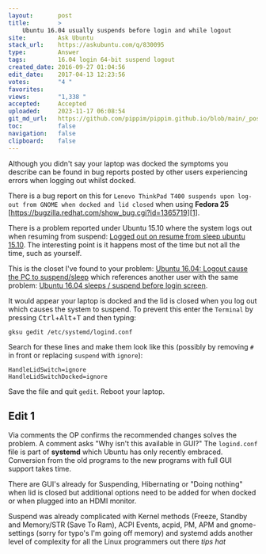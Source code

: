 ```yaml
---
layout:       post
title:        >
    Ubuntu 16.04 usually suspends before login and while logout
site:         Ask Ubuntu
stack_url:    https://askubuntu.com/q/830095
type:         Answer
tags:         16.04 login 64-bit suspend logout
created_date: 2016-09-27 01:04:56
edit_date:    2017-04-13 12:23:56
votes:        "4 "
favorites:    
views:        "1,338 "
accepted:     Accepted
uploaded:     2023-11-17 06:08:54
git_md_url:   https://github.com/pippim/pippim.github.io/blob/main/_posts/2016/2016-09-27-Ubuntu-16.04-usually-suspends-before-login-and-while-logout.md
toc:          false
navigation:   false
clipboard:    false
---
```


Although you didn't say your laptop was docked the symptoms you describe can be found in bug reports posted by other users experiencing errors when logging out whilst docked.

There is a bug report on this for `Lenovo ThinkPad T400 suspends upon log-out from GNOME when docked and lid closed` when using **Fedora 25** [https://bugzilla.redhat.com/show_bug.cgi?id=1365719][1].

There is a problem reported under Ubuntu 15.10 where the system logs out when resuming from suspend: [Logged out on resume from sleep ubuntu 15.10][2]. The interesting point is it happens most of the time but not all the time, such as yourself.

This is the closet I've found to your problem: [Ubuntu 16.04: Logout cause the PC to suspend/sleep][3] which references another user with the same problem: [Ubuntu 16.04 sleeps / suspend before login screen][4]. 

It would appear your laptop is docked and the lid is closed when you log out which causes the system to suspend. To prevent this enter the `Terminal` by pressing <kbd>Ctrl</kbd>+<kbd>Alt</kbd>+<kbd>T</kbd> and then typing:

``` 
gksu gedit /etc/systemd/logind.conf
```

Search for these lines and make them look like this (possibly by removing `#` in front or replacing `suspend` with `ignore`):

``` 
HandleLidSwitch=ignore
HandleLidSwitchDocked=ignore
```

Save the file and quit `gedit`. Reboot your laptop.

## Edit 1


Via comments the OP confirms the recommended changes solves the problem. A comment asks "Why isn't this available in GUI?" The `logind.conf` file is part of **systemd** which Ubuntu has only recently embraced. Conversion from the old programs to the new programs with full GUI support takes time.

There are GUI's already for Suspending, Hibernating or "Doing nothing" when lid is closed but additional options need to be added for when docked or when plugged into an HDMI monitor.

Suspend was already complicated with Kernel methods (Freeze, Standby and Memory/STR (Save To Ram), ACPI Events, acpid, PM, APM and gnome-settings (sorry for typo's I'm going off memory) and systemd adds another level of complexity for all the Linux programmers out there *tips hat*

  [1]: https://bugzilla.redhat.com/show_bug.cgi?id=1365719
  [2]: https://askubuntu.com/questions/745944/logged-out-on-resume-from-sleep-ubuntu-15-10
  [3]: https://askubuntu.com/questions/802311/ubuntu-16-04-logout-cause-the-pc-to-suspend-sleep
  [4]: https://askubuntu.com/questions/794055/ubuntu-16-04-sleeps-suspend-before-login-screen

